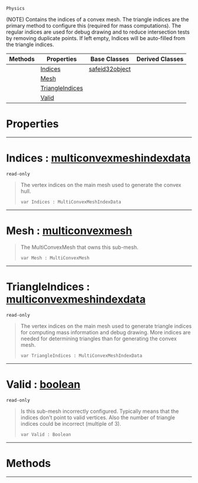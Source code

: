  `Physics`



(NOTE) Contains the indices of a convex mesh. The triangle indices are the primary method to configure this (required for mass computations). The regular indices are used for debug drawing and to reduce intersection tests by removing duplicate points. If left empty, Indices will be auto-filled from the triangle indices.

|Methods|Properties|Base Classes|Derived Classes|
|---|---|---|---|
| |[ Indices](subconvexmesh.md#indices-zilch-engine-docu)|[safeid32object](safeid32object.md)| |
| |[ Mesh](subconvexmesh.md#mesh-zilch-engine-documen)| | |
| |[ TriangleIndices](subconvexmesh.md#triangleindices-zilch-eng)| | |
| |[ Valid](subconvexmesh.md#valid-zilch-engine-docume)| | |


 #  Properties


---  
 #  Indices : [multiconvexmeshindexdata](multiconvexmeshindexdata.md)

 `read-only`

> The vertex indices on the main mesh used to generate the convex hull.
> ```TS:Nada
> var Indices : MultiConvexMeshIndexData


---  
 #  Mesh : [multiconvexmesh](multiconvexmesh.md)

> The MultiConvexMesh that owns this sub-mesh.
> ```TS:Nada
> var Mesh : MultiConvexMesh


---  
 #  TriangleIndices : [multiconvexmeshindexdata](multiconvexmeshindexdata.md)

 `read-only`

> The vertex indices on the main mesh used to generate triangle indices for computing mass information and debug drawing. More indices are needed for determining triangles than for generating the convex mesh.
> ```TS:Nada
> var TriangleIndices : MultiConvexMeshIndexData


---  
 #  Valid : [boolean](../nada_base_types/boolean.md)

 `read-only`

> Is this sub-mesh incorrectly configured. Typically means that the indices don't point to valid vertices. Also the number of triangle indices could be incorrect (multiple of 3).
> ```TS:Nada
> var Valid : Boolean


---  
 #  Methods


---  
 

 